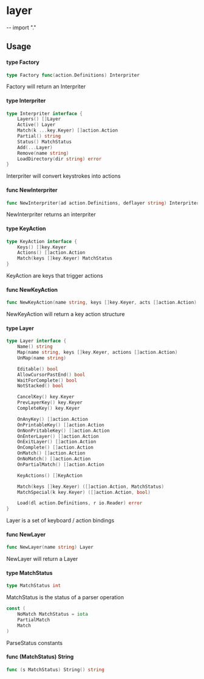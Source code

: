 # layer
--
    import "."


## Usage

#### type Factory

```go
type Factory func(action.Definitions) Interpriter
```

Factory will return an Interpriter

#### type Interpriter

```go
type Interpriter interface {
	Layers() []Layer
	Active() Layer
	Match(k ...key.Keyer) []action.Action
	Partial() string
	Status() MatchStatus
	Add(...Layer)
	Remove(name string)
	LoadDirectory(dir string) error
}
```

Interpriter will convert keystrokes into actions

#### func  NewInterpriter

```go
func NewInterpriter(ad action.Definitions, deflayer string) Interpriter
```
NewInterpriter returns an interpriter

#### type KeyAction

```go
type KeyAction interface {
	Keys() []key.Keyer
	Actions() []action.Action
	Match(keys []key.Keyer) MatchStatus
}
```

KeyAction are keys that trigger actions

#### func  NewKeyAction

```go
func NewKeyAction(name string, keys []key.Keyer, acts []action.Action) KeyAction
```
NewKeyAction will return a key action structure

#### type Layer

```go
type Layer interface {
	Name() string
	Map(name string, keys []key.Keyer, actions []action.Action)
	UnMap(name string)

	Editable() bool
	AllowCursorPastEnd() bool
	WaitForComplete() bool
	NotStacked() bool

	CancelKey() key.Keyer
	PrevLayerKey() key.Keyer
	CompleteKey() key.Keyer

	OnAnyKey() []action.Action
	OnPrintableKey() []action.Action
	OnNonPritableKey() []action.Action
	OnEnterLayer() []action.Action
	OnExitLayer() []action.Action
	OnComplete() []action.Action
	OnMatch() []action.Action
	OnNoMatch() []action.Action
	OnPartialMatch() []action.Action

	KeyActions() []KeyAction

	Match(keys []key.Keyer) ([]action.Action, MatchStatus)
	MatchSpecial(k key.Keyer) ([]action.Action, bool)

	Load(dl action.Definitions, r io.Reader) error
}
```

Layer is a set of keyboard / action bindings

#### func  NewLayer

```go
func NewLayer(name string) Layer
```
NewLayer will return a Layer

#### type MatchStatus

```go
type MatchStatus int
```

MatchStatus is the status of a parser operation

```go
const (
	NoMatch MatchStatus = iota
	PartialMatch
	Match
)
```
ParseStatus constants

#### func (MatchStatus) String

```go
func (s MatchStatus) String() string
```
